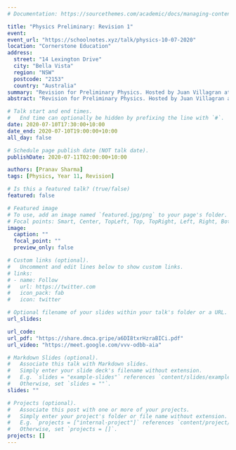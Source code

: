 ```yaml
---
# Documentation: https://sourcethemes.com/academic/docs/managing-content/

title: "Physics Preliminary: Revision 1"
event:
event_url: "https://schoolnotes.xyz/talk/physics-10-07-2020"
location: "Cornerstone Education"
address:
  street: "14 Lexington Drive"
  city: "Bella Vista"
  region: "NSW"
  postcode: "2153"
  country: "Australia"
summary: "Revision for Preliminary Physics. Hosted by Juan Villagran at Cornerstone Education."
abstract: "Revision for Preliminary Physics. Hosted by Juan Villagran at Cornerstone Education."

# Talk start and end times.
#   End time can optionally be hidden by prefixing the line with `#`.
date: 2020-07-10T17:30:00+10:00
date_end: 2020-07-10T19:00:00+10:00
all_day: false

# Schedule page publish date (NOT talk date).
publishDate: 2020-07-11T02:00:00+10:00

authors: [Pranav Sharma]
tags: [Physics, Year 11, Revision]

# Is this a featured talk? (true/false)
featured: false

# Featured image
# To use, add an image named `featured.jpg/png` to your page's folder.
# Focal points: Smart, Center, TopLeft, Top, TopRight, Left, Right, BottomLeft, Bottom, BottomRight.
image:
  caption: ""
  focal_point: ""
  preview_only: false

# Custom links (optional).
#   Uncomment and edit lines below to show custom links.
# links:
# - name: Follow
#   url: https://twitter.com
#   icon_pack: fab
#   icon: twitter

# Optional filename of your slides within your talk's folder or a URL.
url_slides:

url_code:
url_pdf: "https://share.dmca.gripe/a6DI8txrHzraBICi.pdf"
url_video: "https://meet.google.com/vvv-odbb-aia"

# Markdown Slides (optional).
#   Associate this talk with Markdown slides.
#   Simply enter your slide deck's filename without extension.
#   E.g. `slides = "example-slides"` references `content/slides/example-slides.md`.
#   Otherwise, set `slides = ""`.
slides: ""

# Projects (optional).
#   Associate this post with one or more of your projects.
#   Simply enter your project's folder or file name without extension.
#   E.g. `projects = ["internal-project"]` references `content/project/deep-learning/index.md`.
#   Otherwise, set `projects = []`.
projects: []
---
```

